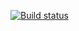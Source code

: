 [![Build status](https://ci.appveyor.com/api/projects/status/ewkw1inaxvs2brbw?svg=true)](https://ci.appveyor.com/project/Mesmerit/net051)